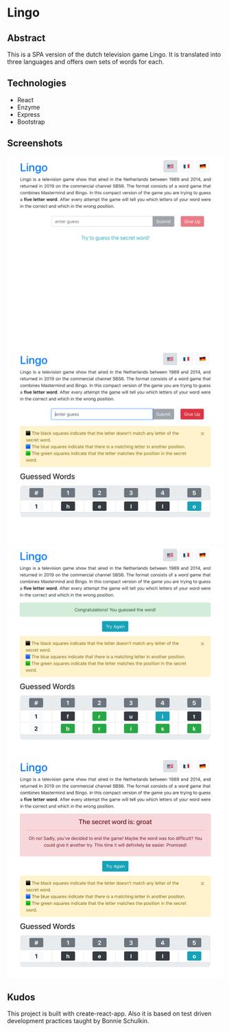 # Lingo
## Abstract
This is a SPA version of the dutch television game Lingo. It is translated into three languages and offers own sets of words for each.

## Technologies
 - React
 - Enzyme
 - Express
 - Bootstrap

## Screenshots
![First Screenshot](./images/lingo-1.png)
![Second Screenshot](./images/lingo-2.png)
![Third Screenshot](./images/lingo-3.png)
![Fourth Screenshot](./images/lingo-4.png)

## Kudos
This project is built with create-react-app. Also it is based on test driven development practices taught by Bonnie Schulkin.